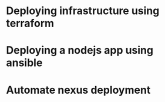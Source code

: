 # Deploying infrastructure using terraform
# Deploying a nodejs app using ansible
# Automate nexus deployment
